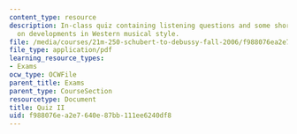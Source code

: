 ```yaml
---
content_type: resource
description: In-class quiz containing listening questions and some short essay questions
  on developments in Western musical style.
file: /media/courses/21m-250-schubert-to-debussy-fall-2006/f988076ea2e7640e87bb111ee6240df8_quiz2.pdf
file_type: application/pdf
learning_resource_types:
- Exams
ocw_type: OCWFile
parent_title: Exams
parent_type: CourseSection
resourcetype: Document
title: Quiz II
uid: f988076e-a2e7-640e-87bb-111ee6240df8
---
```

